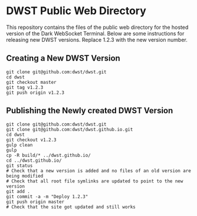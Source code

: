 
# DWST Public Web Directory

This repository contains the files of the public web directory for the hosted version of the Dark WebSocket Terminal. Below are some instructions for releasing new DWST versions. Replace 1.2.3 with the new version number.


## Creating a New DWST Version

```
git clone git@github.com:dwst/dwst.git
cd dwst
git checkout master
git tag v1.2.3
git push origin v1.2.3
```


## Publishing the Newly created DWST Version

```
git clone git@github.com:dwst/dwst.git
git clone git@github.com:dwst/dwst.github.io.git
cd dwst
git checkout v1.2.3
gulp clean
gulp
cp -R build/* ../dwst.github.io/
cd ../dwst.github.io/
git status
# Check that a new version is added and no files of an old version are being modified
# Check that all root file symlinks are updated to point to the new version
git add .
git commit -a -m "Deploy 1.2.3"
git push origin master
# Check that the site got updated and still works
```
